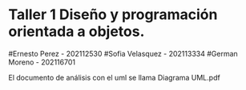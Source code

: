 # Taller 1 Diseño y programación orientada a objetos.
#Ernesto Perez - 202112530
#Sofia Velasquez - 202113334
#German Moreno - 202116701

El documento de análisis con el uml se llama Diagrama UML.pdf